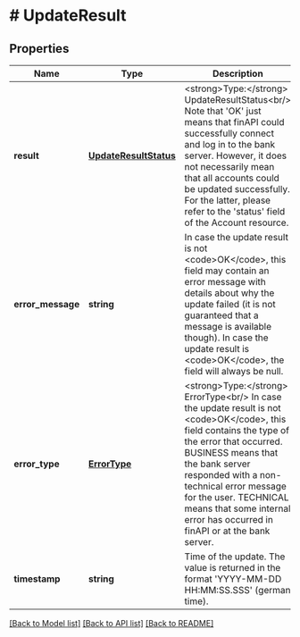 # # UpdateResult

## Properties

Name | Type | Description | Notes
------------ | ------------- | ------------- | -------------
**result** | [**UpdateResultStatus**](UpdateResultStatus.md) | &lt;strong&gt;Type:&lt;/strong&gt; UpdateResultStatus&lt;br/&gt; Note that &#39;OK&#39; just means that finAPI could successfully connect and log in to the bank server. However, it does not necessarily mean that all accounts could be updated successfully. For the latter, please refer to the &#39;status&#39; field of the Account resource. |
**error_message** | **string** | In case the update result is not &lt;code&gt;OK&lt;/code&gt;, this field may contain an error message with details about why the update failed (it is not guaranteed that a message is available though). In case the update result is &lt;code&gt;OK&lt;/code&gt;, the field will always be null. |
**error_type** | [**ErrorType**](ErrorType.md) | &lt;strong&gt;Type:&lt;/strong&gt; ErrorType&lt;br/&gt; In case the update result is not &lt;code&gt;OK&lt;/code&gt;, this field contains the type of the error that occurred. BUSINESS means that the bank server responded with a non-technical error message for the user. TECHNICAL means that some internal error has occurred in finAPI or at the bank server. |
**timestamp** | **string** | Time of the update. The value is returned in the format &#39;YYYY-MM-DD HH:MM:SS.SSS&#39; (german time). |

[[Back to Model list]](../../README.md#models) [[Back to API list]](../../README.md#endpoints) [[Back to README]](../../README.md)
